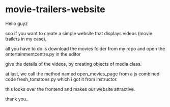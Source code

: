 # movie-trailers-website

Hello guyz 

soo if you want to create a simple website that displays videos (movie trailers in my case), 

all you have to do is download the movies folder from my repo and open the entertainmentcentre.py in the editor

give the details of the videos, by creating objects of media class. 

at last, we call the method named open_movies_page from a js combined code fresh_tomatoes.py which i got it from instructor.

this looks over the frontend and makes our website attractive.

thank you..







